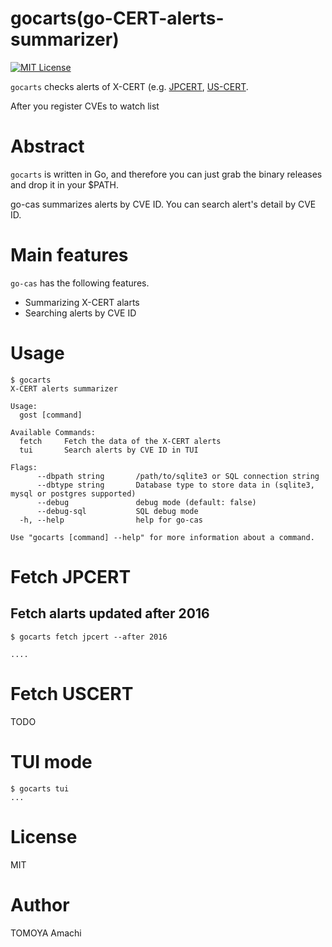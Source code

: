 # gocarts(go-CERT-alerts-summarizer)
[![MIT License](http://img.shields.io/badge/license-MIT-blue.svg?style=flat)](https://github.com/tomoyamachi/gocarts/blob/master/LICENSE)

`gocarts` checks alerts of X-CERT (e.g. [JPCERT](http://www.jpcert.or.jp/), [US-CERT](https://www.us-cert.gov/ncas/alerts).

After you register CVEs to watch list

# Abstract
`gocarts` is written in Go, and therefore you can just grab the binary releases and drop it in your $PATH.

go-cas summarizes alerts by CVE ID. You can search alert's detail by CVE ID.

# Main features
`go-cas` has the following features.
- Summarizing X-CERT alarts
- Searching alerts by CVE ID

# Usage

```
$ gocarts
X-CERT alerts summarizer

Usage:
  gost [command]

Available Commands:
  fetch     Fetch the data of the X-CERT alerts
  tui       Search alerts by CVE ID in TUI

Flags:
      --dbpath string       /path/to/sqlite3 or SQL connection string
      --dbtype string       Database type to store data in (sqlite3, mysql or postgres supported)
      --debug               debug mode (default: false)
      --debug-sql           SQL debug mode
  -h, --help                help for go-cas

Use "gocarts [command] --help" for more information about a command.
```

# Fetch JPCERT

## Fetch alarts updated after 2016

```
$ gocarts fetch jpcert --after 2016

....
```

# Fetch USCERT

TODO

# TUI mode

```
$ gocarts tui
...
```

# License
MIT

# Author
TOMOYA Amachi
